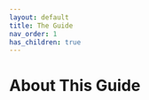 ```yaml
---
layout: default
title: The Guide
nav_order: 1
has_children: true
---
```


# About This Guide











